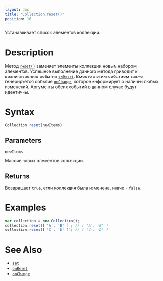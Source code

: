 ```yaml
---
layout: doc
title: "Collection.reset()"
position: 16
---
```


Устанавливает список элементов коллекции.

# Description

Метод [`reset()`](../Collection.reset/) заменяет элементы коллекции новым набором элементов.
Успешное выполнение данного метода приводит к возникновению события [`onReset`](../Collection.onReset/).
Вместе с этим событием также генерируется событие [`onChange`](../Collection.onChange/), которое
информирует о наличии любых изменений. Аргументы обеих событий в данном случае будут идентичны.

# Syntax

```js
Collection.reset(newItems)
```

## Parameters

`newItems`

Массив новых элементов коллекции.

## Returns

Возвращает `true`, если коллекция была изменена, иначе - `false`.

# Examples

```js
var collection = new Collection();
collection.reset([ 'A', 'B' ]); // [ 'A', 'B' ]
collection.reset([ 'C', 'D' ]); // [ 'C', 'D' ]
```

# See Also

* [`set`](../Collection.set/)
* [`onReset`](../Collection.onReset/)
* [`onChange`](../Collection.onChange/)
